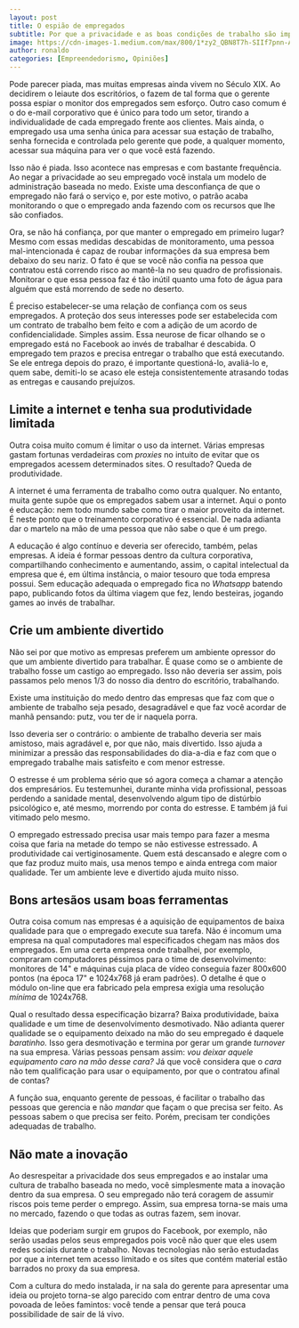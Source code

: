 ```yaml
---
layout: post
title: O espião de empregados
subtitle: Por que a privacidade e as boas condições de trabalho são importantes.
image: https://cdn-images-1.medium.com/max/800/1*zy2_QBN8T7h-SIIf7pnn-A.jpge
author: ronaldo
categories: [Empreendedorismo, Opiniões]
---
```


Pode parecer piada, mas muitas empresas ainda vivem no Século XIX. Ao
decidirem o leiaute dos escritórios, o fazem de tal forma que o
gerente possa espiar o monitor dos empregados sem esforço. Outro caso
comum é o do e-mail corporativo que é único para todo um setor,
tirando a individualidade de cada empregado frente aos clientes. Mais
ainda, o empregado usa uma senha única para acessar sua estação de
trabalho, senha fornecida e controlada pelo gerente que pode, a
qualquer momento, acessar sua máquina para ver o que você está
fazendo.

Isso não é piada. Isso acontece nas empresas e com bastante
frequência.  Ao negar a privacidade ao seu empregado você instala um
modelo de administração baseada no medo. Existe uma desconfiança de
que o empregado não fará o serviço e, por este motivo, o patrão acaba
monitorando o que o empregado anda fazendo com os recursos que lhe são
confiados.

Ora, se não há confiança, por que manter o empregado em primeiro
lugar?  Mesmo com essas medidas descabidas de monitoramento, uma
pessoa mal-intencionada é capaz de roubar informações da sua empresa
bem debaixo do seu nariz. O fato é que se você não confia na pessoa
que contratou está correndo risco ao mantê-la no seu quadro de
profissionais. Monitorar o que essa pessoa faz é tão inútil quanto uma
foto de água para alguém que está morrendo de sede no deserto.

É preciso estabelecer-se uma relação de confiança com os seus
empregados. A proteção dos seus interesses pode ser estabelecida com
um contrato de trabalho bem feito e com a adição de um acordo de
confidencialidade. Simples assim. Essa neurose de ficar olhando se o
empregado está no Facebook ao invés de trabalhar é descabida. O
empregado tem prazos e precisa entregar o trabalho que está
executando.  Se ele entrega depois do prazo, é importante
questioná-lo, avaliá-lo e, quem sabe, demiti-lo se acaso ele esteja
consistentemente atrasando todas as entregas e causando prejuízos.

## Limite a internet e tenha sua produtividade limitada

Outra coisa muito comum é limitar o uso da internet. Várias empresas
gastam fortunas verdadeiras com *proxies* no intuito de evitar que os
empregados acessem determinados sites. O resultado? Queda de
produtividade.

A internet é uma ferramenta de trabalho como outra qualquer. No
entanto, muita gente supõe que os empregados sabem usar a
internet. Aqui o ponto é educação: nem todo mundo sabe como tirar o
maior proveito da internet.  É neste ponto que o treinamento
corporativo é essencial. De nada adianta dar o martelo na mão de uma
pessoa que não sabe o que é um prego.

A educação é algo contínuo e deveria ser oferecido, também, pelas
empresas. A ideia é formar pessoas dentro da cultura corporativa,
compartilhando conhecimento e aumentando, assim, o capital intelectual
da empresa que é, em última instância, o maior tesouro que toda
empresa possui. Sem educação adequada o empregado fica no *Whatsapp*
batendo papo, publicando fotos da última viagem que fez, lendo
besteiras, jogando games ao invés de trabalhar.

## Crie um ambiente divertido

Não sei por que motivo as empresas preferem um ambiente opressor do
que um ambiente divertido para trabalhar. É quase como se o ambiente
de trabalho fosse um castigo ao empregado. Isso não deveria ser assim,
pois passamos pelo menos 1/3 do nosso dia dentro do escritório,
trabalhando.

Existe uma instituição do medo dentro das empresas que faz com que o
ambiente de trabalho seja pesado, desagradável e que faz você acordar
de manhã pensando: putz, vou ter de ir naquela porra.

Isso deveria ser o contrário: o ambiente de trabalho deveria ser mais
amistoso, mais agradável e, por que não, mais divertido. Isso ajuda a
minimizar a pressão das responsabilidades do dia-a-dia e faz com que o
empregado trabalhe mais satisfeito e com menor estresse.

O estresse é um problema sério que só agora começa a chamar a atenção
dos empresários. Eu testemunhei, durante minha vida profissional,
pessoas perdendo a sanidade mental, desenvolvendo algum tipo de
distúrbio psicológico e, até mesmo, morrendo por conta do estresse. E
também já fui vitimado pelo mesmo.

O empregado estressado precisa usar mais tempo para fazer a mesma
coisa que faria na metade do tempo se não estivesse estressado. A
produtividade cai vertiginosamente. Quem está descansado e alegre com
o que faz produz muito mais, usa menos tempo e ainda entrega com maior
qualidade. Ter um ambiente leve e divertido ajuda muito nisso.

## Bons artesãos usam boas ferramentas

Outra coisa comum nas empresas é a aquisição de equipamentos de baixa
qualidade para que o empregado execute sua tarefa. Não é incomum uma
empresa na qual computadores mal especificados chegam nas mãos dos
empregados. Em uma certa empresa onde trabalhei, por exemplo,
compraram computadores péssimos para o time de desenvolvimento:
monitores de 14" e máquinas cuja placa de vídeo conseguia fazer
800x600 pontos (na época 17" e 1024x768 já eram padrões). O detalhe é
que o módulo on-line que era fabricado pela empresa exigia uma
resolução *mínima* de 1024x768.

Qual o resultado dessa especificação bizarra? Baixa produtividade,
baixa qualidade e um time de desenvolvimento desmotivado. Não adianta
querer qualidade se o equipamento deixado na mão do seu empregado é
daquele *baratinho.* Isso gera desmotivação e termina por gerar um
grande *turnover* na sua empresa. Várias pessoas pensam assim: *vou
deixar aquele equipamento caro na mão desse cara?* Já que você
considera que o *cara* não tem qualificação para usar o equipamento,
por que o contratou afinal de contas?

A função sua, enquanto gerente de pessoas, é facilitar o trabalho das
pessoas que gerencia e não *mandar* que façam o que precisa ser feito.
As pessoas sabem o que precisa ser feito. Porém, precisam ter
condições adequadas de trabalho.

## Não mate a inovação

Ao desrespeitar a privacidade dos seus empregados e ao instalar uma
cultura de trabalho baseada no medo, você simplesmente mata a inovação
dentro da sua empresa. O seu empregado não terá coragem de assumir
riscos pois teme perder o emprego. Assim, sua empresa torna-se mais
uma no mercado, fazendo o que todas as outras fazem, sem inovar.

Ideias que poderiam surgir em grupos do Facebook, por exemplo, não
serão usadas pelos seus empregados pois você não quer que eles usem
redes sociais durante o trabalho. Novas tecnologias não serão
estudadas por que a internet tem acesso limitado e os sites que contém
material estão barrados no proxy da sua empresa.

Com a cultura do medo instalada, ir na sala do gerente para apresentar
uma ideia ou projeto torna-se algo parecido com entrar dentro de uma
cova povoada de leões famintos: você tende a pensar que terá pouca
possibilidade de sair de lá vivo.

